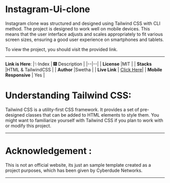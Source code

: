 # Instagram-Ui-clone
Instagram clone was structured and designed using Tailwind CSS with CLI method. The project is designed to work well on mobile devices. This means that the user interface adjusts and scales appropriately to fit various screen sizes, ensuring a good user experience on smartphones and tablets. 

To view the project, you should visit the provided link.

---
**Link is Here**: 
|✨Index | 🎆 Description |
|--|--|
| **License** |MIT  |
| **Stacks** |HTML & TailwindCSS  |
| **Author** |Swetha |
| **Live Link** | [Click Here](https://swethadsalvatore.github.io/Instagram/)|
| **Mobile Responsive** | Yes |

# Understanding Tailwind CSS:

Tailwind CSS is a utility-first CSS framework. It provides a set of pre-designed classes that can be added to HTML elements to style them. You might want to familiarize yourself with Tailwind CSS if you plan to work with or modify this project.

---

# Acknowledgement :
This is not an official website, its just an sample template created as a project purposes, which has been given by Cyberdude Networks.

---